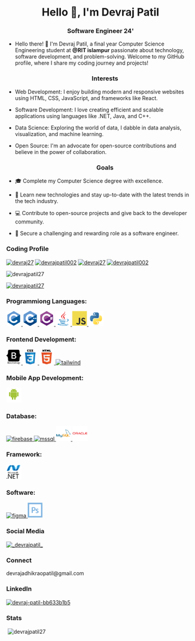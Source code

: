 <h1 align="center">Hello 👋, I'm Devraj Patil</h1>
<h3 align="center">Software Engineer 24'</h3>

- Hello there! 👋 I'm Devraj Patil, a final year Computer Science Engineering student at **@RIT islampur** passionate about technology, software development, and problem-solving. Welcome to my GitHub profile, where I share my coding journey and projects!
  <h3 align="center">Interests</h3>
- Web Development: I enjoy building modern and responsive websites using HTML, CSS, JavaScript, and frameworks like React.
- Software Development: I love creating efficient and scalable applications using languages like .NET, Java, and C++.
- Data Science: Exploring the world of data, I dabble in data analysis, visualization, and machine learning.
- Open Source: I'm an advocate for open-source contributions and believe in the power of collaboration.
    <h3 align="center">Goals</h3>

- 🎓 Complete my Computer Science degree with excellence.

- 🌱 Learn new technologies and stay up-to-date with the latest trends in the tech industry.

- 💻 Contribute to open-source projects and give back to the developer community.

- 🚀 Secure a challenging and rewarding role as a software engineer.




<h3 align="left">Coding Profile</h3>
<p align="left">
<a href="https://www.leetcode.com/devraj27" target="blank"><img align="center" src="https://raw.githubusercontent.com/rahuldkjain/github-profile-readme-generator/master/src/images/icons/Social/leet-code.svg" alt="devraj27" height="30" width="40" /></a>
<a href="https://auth.geeksforgeeks.org/user/devrajpatil002" target="blank"><img align="center" src="https://raw.githubusercontent.com/rahuldkjain/github-profile-readme-generator/master/src/images/icons/Social/geeks-for-geeks.svg" alt="devrajpatil002" height="30" width="40" /></a>
<a href="https://www.codechef.com/users/devraj27" target="blank"><img align="center" src="https://cdn.jsdelivr.net/npm/simple-icons@3.1.0/icons/codechef.svg" alt="devraj27" height="30" width="40" /></a>
<a href="https://www.hackerrank.com/devrajpatil002" target="blank"><img align="center" src="https://raw.githubusercontent.com/rahuldkjain/github-profile-readme-generator/master/src/images/icons/Social/hackerrank.svg" alt="devrajpatil002" height="30" width="40" /></a>
</p>




<p align="left"> <img src="https://komarev.com/ghpvc/?username=devrajpatil27&label=Profile%20views&color=0e75b6&style=flat" alt="devrajpatil27" /> </p>

<p align="left"> <a href="https://github.com/ryo-ma/github-profile-trophy"><img src="https://github-profile-trophy.vercel.app/?username=devrajpatil27" alt="devrajpatil27" /></a> </p>


<h3 align="left">Programmiong Languages:</h3>
<p align="left"> <a href="https://www.cprogramming.com/" target="_blank" rel="noreferrer"> <img src="https://raw.githubusercontent.com/devicons/devicon/master/icons/c/c-original.svg" alt="c" width="40" height="40"/> </a> <a href="https://www.w3schools.com/cpp/" target="_blank" rel="noreferrer"> <img src="https://raw.githubusercontent.com/devicons/devicon/master/icons/cplusplus/cplusplus-original.svg" alt="cplusplus" width="40" height="40"/> </a> <a href="https://www.w3schools.com/cs/" target="_blank" rel="noreferrer"> <img src="https://raw.githubusercontent.com/devicons/devicon/master/icons/csharp/csharp-original.svg" alt="csharp" width="40" height="40"/> </a> <a href="https://www.java.com" target="_blank" rel="noreferrer"> <img src="https://raw.githubusercontent.com/devicons/devicon/master/icons/java/java-original.svg" alt="java" width="40" height="40"/> </a> <a href="https://developer.mozilla.org/en-US/docs/Web/JavaScript" target="_blank" rel="noreferrer"> <img src="https://raw.githubusercontent.com/devicons/devicon/master/icons/javascript/javascript-original.svg" alt="javascript" width="40" height="40"/> </a> <a href="https://www.python.org" target="_blank" rel="noreferrer"> <img src="https://raw.githubusercontent.com/devicons/devicon/master/icons/python/python-original.svg" alt="python" width="40" height="40"/> </a> </p>


<h3 align="left">Frontend Development:</h3>
<p align="left"> <a href="https://getbootstrap.com" target="_blank" rel="noreferrer"> <img src="https://raw.githubusercontent.com/devicons/devicon/master/icons/bootstrap/bootstrap-plain-wordmark.svg" alt="bootstrap" width="40" height="40"/> </a> <a href="https://www.w3schools.com/css/" target="_blank" rel="noreferrer"> <img src="https://raw.githubusercontent.com/devicons/devicon/master/icons/css3/css3-original-wordmark.svg" alt="css3" width="40" height="40"/> </a> <a href="https://www.w3.org/html/" target="_blank" rel="noreferrer"> <img src="https://raw.githubusercontent.com/devicons/devicon/master/icons/html5/html5-original-wordmark.svg" alt="html5" width="40" height="40"/> </a> <a href="https://tailwindcss.com/" target="_blank" rel="noreferrer"> <img src="https://www.vectorlogo.zone/logos/tailwindcss/tailwindcss-icon.svg" alt="tailwind" width="40" height="40"/> </a> </p>


<h3 align="left">Mobile App Development:</h3>
<p align="left"> <a href="https://developer.android.com" target="_blank" rel="noreferrer"> <img src="https://raw.githubusercontent.com/devicons/devicon/master/icons/android/android-original-wordmark.svg" alt="android" width="40" height="40"/> </a> </p>


<h3 align="left">Database:</h3>
<p align="left"> <a href="https://firebase.google.com/" target="_blank" rel="noreferrer"> <img src="https://www.vectorlogo.zone/logos/firebase/firebase-icon.svg" alt="firebase" width="40" height="40"/> </a> <a href="https://www.microsoft.com/en-us/sql-server" target="_blank" rel="noreferrer"> <img src="https://www.svgrepo.com/show/303229/microsoft-sql-server-logo.svg" alt="mssql" width="40" height="40"/> </a> <a href="https://www.mysql.com/" target="_blank" rel="noreferrer"> <img src="https://raw.githubusercontent.com/devicons/devicon/master/icons/mysql/mysql-original-wordmark.svg" alt="mysql" width="40" height="40"/> </a> <a href="https://www.oracle.com/" target="_blank" rel="noreferrer"> <img src="https://raw.githubusercontent.com/devicons/devicon/master/icons/oracle/oracle-original.svg" alt="oracle" width="40" height="40"/> </a> </p>

<h3 align="left">Framework:</h3>
<p align="left"> <a href="https://dotnet.microsoft.com/" target="_blank" rel="noreferrer"> <img src="https://raw.githubusercontent.com/devicons/devicon/master/icons/dot-net/dot-net-original-wordmark.svg" alt="dotnet" width="40" height="40"/> </a> </p>


<h3 align="left">Software:</h3>
<p align="left"> <a href="https://www.figma.com/" target="_blank" rel="noreferrer"> <img src="https://www.vectorlogo.zone/logos/figma/figma-icon.svg" alt="figma" width="40" height="40"/> </a> <a href="https://www.photoshop.com/en" target="_blank" rel="noreferrer"> <img src="https://raw.githubusercontent.com/devicons/devicon/master/icons/photoshop/photoshop-line.svg" alt="photoshop" width="40" height="40"/> </a> </p>


<h3 align="left">Social Media</h3>
<p align="left">
<a href="https://instagram.com/_devrajpatil_" target="blank"><img align="center" src="https://raw.githubusercontent.com/rahuldkjain/github-profile-readme-generator/master/src/images/icons/Social/instagram.svg" alt="_devrajpatil_" height="30" width="40" /></a>
</p>
<h3 align="left">Connect</h3>
devrajadhikraopatil@gmail.com


<h3 align="left">LinkedIn</h3>
<p align="left">
<a href="https://linkedin.com/in/devraj-patil-bb633b1b5" target="blank"><img align="center" src="https://raw.githubusercontent.com/rahuldkjain/github-profile-readme-generator/master/src/images/icons/Social/linked-in-alt.svg" alt="devraj-patil-bb633b1b5" height="30" width="40" /></a>
</p>






<h3 align="left">Stats</h3>

<p>&nbsp;<img align="center" src="https://github-readme-stats.vercel.app/api?username=devrajpatil27&show_icons=true&locale=en" alt="devrajpatil27" /></p>


